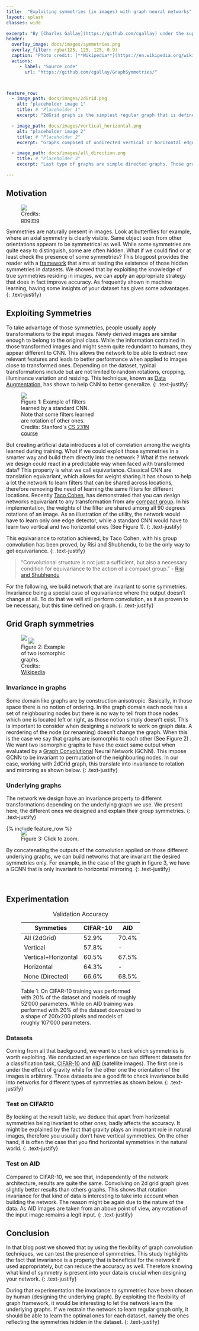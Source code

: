 ```yaml
---
title:  "Exploiting symmetries (in images) with graph neural networks"
layout: splash
classes: wide

excerpt: "By [Charles Gallay](https://github.com/cgallay) under the supervision of [Michaël Defferrard](http://deff.ch) and [Nathanaël Perraudin](https://perraudin.info)"
header:
  overlay_image: docs/images/symmetries.png
  overlay_filter: rgba(125, 125, 125, 0.9)
  caption: "Photo credit: [**Wikipedia**](https://en.wikipedia.org/wiki/Symmetry_group)"
  actions:
     - label: "Source code"
       url: "https://github.com/cgallay/GraphSymmetries/"



feature_row:
  - image_path: docs/images/2dGrid.png
    alt: "placeholder image 1"
    title: # "Placeholder 1"
    excerpt: "2dGrid graph is the simplest regular graph that is defined on the plane. Its undirected edges gives it multiple symmetries. The ones we are interested in are: rotation of 90 degrees and mirroring."

  - image_path: docs/images/vertical_horizontal.png
    alt: "placeholder image 2"
    title: # "Placeholder 2"
    excerpt: "Graphs composed of undirected vertical or horizontal edges. The symmetries found here are vertical and horizontal flips."

  - image_path: docs/images/all_direction.png
    title: # "Placeholder 3"
    excerpt: "Last type of graphs are simple directed graphs. Those graphs does not contain any symmetry but allow the information to flow through the image when combined with other graphs."

---
```




## Motivation

<figure style="width: 100px" class="align-right">
     <a href="docs/images/butterfly2.png"><img src="docs/images/butterfly2.png"></a>
     <figcaption>Credits: <a href="http://pngimg.com/download/1065">pngimg</a></figcaption>
</figure>

Symmetries are naturally present in images. Look at butterflies for example, where an axial symmetry is clearly visible. Same object seen from other orientations appears to be symmetrical as well. While some symmetries are quite easy to distinguish, some are often hidden. What if we could find or at least check the presence of some symmetries? This blogpost provides the reader with a [framework](https://github.com/cgallay/GraphSymmetries/) that aims at testing the existence of those hidden symmetries in datasets. We showed that by exploiting the knowledge of true symmetries residing in images, we can apply an appropriate strategy that does in fact improve accuracy. As frequently shown in machine learning, having some insights of your dataset has gives some advantages.
{: .text-justify}

## Exploiting Symmetries

To take advantage of those symmetries, people usually apply transformations to the input images. Newly derived images are similar enough to belong to the original class. While the information contained in those transformed images and might seem quite redundant to humans, they appear different to CNN. This allows the network to be able to extract new relevant features and  leads to better performance when applied to images close to transformed ones. Depending on the dataset, typical transformations include but are not limited to random rotations, cropping, illuminance variation and resizing. This technique, known as [Data Augmentation](https://medium.com/nanonets/how-to-use-deep-learning-when-you-have-limited-data-part-2-data-augmentation-c26971dc8ced), has shown to help CNN to better generalize.
{: .text-justify}


<figure style="width: 200px" class="align-right">
     <a href="docs/images/low_layer_filters.jpeg"><img src="docs/images/low_layer_filters.jpeg"></a>
    <figcaption>Figure 1: Example of filters learned by a standard CNN. Note that some filters learned are rotation of other ones.
<br/>Credits: Stanford's <a href="http://cs231n.stanford.edu/">CS 231N course</a></figcaption>
</figure>

But creating artificial data introduces a lot of correlation among the weights learned during training. What if we could exploit those symmetries in a smarter way and build them directly into the network ? What if the network we design could react in a predictable way when faced with transformed data? This property is what we call equivariance. Classical CNN are translation equivariant, which allows for weight sharing.It has shown to help a lot the network to learn filters that can be shared across locations, therefore removing the need of learning the same filters for different locations. Recently [Taco Cohen](https://github.com/tscohen/GrouPy), has demonstrated that you can design networks equivariant to any transformation from any [compact group](https://en.wikipedia.org/wiki/Compact_group). In his implementation, the weights of the filter are shared among all 90 degrees rotations of an image. As an illustration of the utility, the network would have to learn only one edge detector, while a standard CNN would have to learn two vertical and two horizontal ones (See Figure 1).
{: .text-justify}

This equivariance to rotation achieved, by Taco Cohen, with his group convolution has been proved, by Risi and Shubhendu, to be the only way to get equivariance.
{: .text-justify}

> “Convolutional structure is not just a sufficient, but
also a necessary condition for equivariance to the
action of a compact group.” - [Risi and Shubhendu](https://arxiv.org/abs/1802.03690)

For the following, we build network that are invariant to some symmetries. Invariance being a special case of equivariance where the output doesn’t change at all. To do that we will still perform convolution, as it as proven to be necessary, but this time defined on graph.
{: .text-justify}


## Grid Graph symmetries
<div class="align-right" style="width: 200px">
<figure class="half">
    <a href="docs/images/iso_graph_1.png"><img src="docs/images/iso_graph_1.png"></a>
    <a href="docs/images/iso_graph_2.png"><img src="docs/images/iso_graph_2.png" align="middle"></a>
    <figcaption>Figure 2: Example of two isomorphic graphs. <br/> Credits: <a href="https://en.wikipedia.org/wiki/Graph_isomorphism">Wikipedia</a></figcaption>
</figure>
</div>

### Invariance in graphs
Some domain like graphs are by construction anisotropic. Basically, in those space there is no notion of ordering. In the graph domain each node has a set of neighbouring nodes but there is no way to tell from those nodes which one is located left or right, as those notion simply doesn’t exist. This is important to consider when designing a network to work on graph data. A reordering of the node (or renaming) doesn’t change the graph. When this is the case we say that graphs are isomorphic to each other (See Figure 2) . We want two isomorphic graphs to have the exact same output when evaluated by a [Graph Convolutional](https://tkipf.github.io/graph-convolutional-networks/) Neural Network (GCNN). This impose GCNN to be invariant to permutation of the neighbouring nodes. In our case, working with 2dGrid graph, this translate into invariance to rotation and mirroring as shown below. 
{: .text-justify}

### Underlying graphs
The network we design have an invariance property to different transformations depending on the underlying graph we use. We present here, the different ones we designed and explain their group symmetries.
{: .text-justify}

{% include feature_row %}

<figure style="width:250px; margin-top:-20px; margin-bottom:0px" class="align-left">
  <a href="docs/images/combined_graph.png"><img src="docs/images/combined_graph.png"></a>
    <figcaption>Figure 3: Click to zoom.</figcaption>
</figure>


By concatenating the outputs of the convolution applied on those different underlying graphs, we can build networks that are invariant  the desired symmetries only. For example, in the case of the graph in figure 3, we have a GCNN that is only invariant to horizontal mirroring.
{: .text-justify}

<br/>

## Experimentation

<figure class="align-right" style="width: 325px">
<table class="sortable">
 <caption>Validation Accuracy</caption>
<thead> <tr> <th>Symmeties</th> <th>CIFAR-10</th> <th>AID</th> </tr></thead>
<tbody>
     <tr> <td>All (2dGrid)</td><td>52.9%</td> <td>70.4%</td> </tr>
     <tr> <td>Vertical</td><td>57.8%</td><td>-</td> </tr>
     <tr> <td>Vertical+Horizontal</td><td>60.5%</td> <td>67.5%</td> </tr>
     <tr> <td>Horizontal</td><td>64.3%</td><td>-</td> </tr>
     <tr> <td>None (Directed)</td><td>66.6%</td><td>68.5%</td> </tr>
</tbody></table>
<figcaption>Table 1: 
On CIFAR-10 training was performed with 20% of the dataset and models of roughly 52’000 parameters. While on AID training was performed with 20% of the dataset downsized to a shape of 200x200 pixels and models of roughly 107’000 parameters.</figcaption>
</figure>

### Datasets
Coming from all that background, we want to check which symmetries is worth exploiting. We conducted an experience on two different datasets for a classification task, [CIFAR-10](https://www.cs.toronto.edu/~kriz/cifar.html) and [AID](https://arxiv.org/abs/1608.05167) (satellite images). The first one is under the effect of gravity while for the other one the orientation of the images is arbitrary. Those datasets are a good fit to check invariance build into networks for different types of symmetries as shown below.
{: .text-justify}

### Test on CIFAR10

By looking at the result table, we deduce that apart from horizontal symmetries being invariant to other ones, badly affects the accuracy. It might be explained by the fact that gravity plays an important role in natural images, therefore you usually don't have vertical symmetries. On the other hand, it is often the case that you find horizontal symmetries in the natural world.
{: .text-justify}

### Test on AID

Compared to CIFAR-10, we see that, independently of the network architecture, results are quite the same. Convolving on 2d grid graph gives slightly better results than others graphs. This shows that rotation invariance for that kind of data is interesting to take into account when building the network. The reason might be again due to the nature of the data. As AID images are taken from an above point of view, any rotation of the input image remains a legit input.
{: .text-justify}

## Conclusion

In that blog post we showed that by using the flexibility of graph convolution techniques, we can test the presence of symmetries. This study highlights the fact that invariance is a property that is beneficial for the network if used appropriately, but can reduce the accuracy as well. Therefore knowing what kind of symmetry is present into your data is crucial when designing your network.
{: .text-justify}

During that experimentation the invariance to symmetries have been chosen by human (designing the underlying graph). By exploiting the flexibility of graph framework, it would be interesting to let the network learn the underlying graphs. If we restrain the network to learn regular graph only, it should be able to learn the optimal ones for each dataset, namely the ones reflecting the symmetries hidden in the dataset. 
{: .text-justify}

